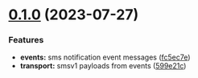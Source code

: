 # [0.1.0](https://gitlab.com/sanctumlabs/libraries/messagedefs/compare/0.0.3...0.1.0) (2023-07-27)


### Features

* **events:** sms notification event messages ([fc5ec7e](https://gitlab.com/sanctumlabs/libraries/messagedefs/commit/fc5ec7e6bf5dacb6351d60af7216acdaf37fb902))
* **transport:** smsv1 payloads from events ([599e21c](https://gitlab.com/sanctumlabs/libraries/messagedefs/commit/599e21c839f2ce1e5e3e0ca975289469ced06323))

